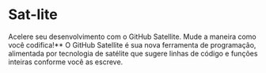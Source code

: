 # Sat-lite
Acelere seu desenvolvimento com o GitHub Satellite. Mude a maneira como você codifica!** O GitHub Satellite é sua nova ferramenta de programação, alimentada por tecnologia de satélite que sugere linhas de código e funções inteiras conforme você as escreve.
